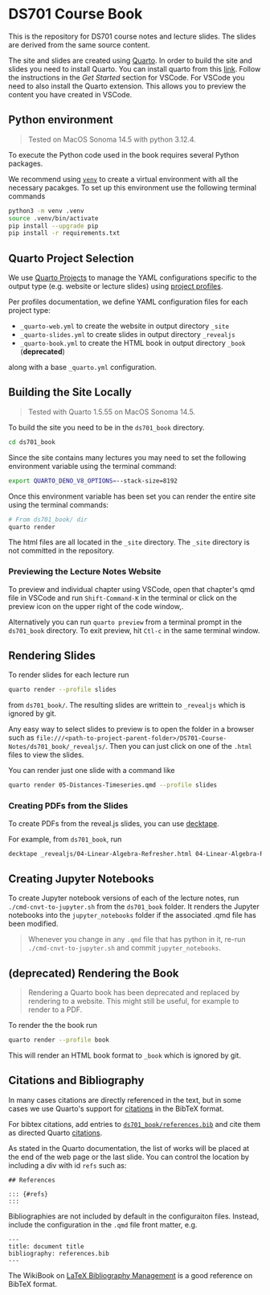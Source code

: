 # DS701 Course Book

This is the repository for DS701 course notes and lecture slides. The slides are derived from the same source content. 

The site and slides are created using [Quarto](https://quarto.org/). In order to build the site and slides you need to install Quarto. You can install quarto from this [link](https://quarto.org/docs/get-started/). Follow the instructions in the *Get Started* section for VSCode. For VSCode you need to also install the Quarto extension. This allows you to preview the content you have created in VSCode.

## Python environment

> Tested on MacOS Sonoma 14.5 with python 3.12.4.

To execute the Python code used in the book requires several Python packages. 

We recommend using [`venv`](https://docs.python.org/3/library/venv.html) to
create a virtual environment with all the necessary pacakges. To set up this
environment use the following terminal commands

```sh
python3 -m venv .venv
source .venv/bin/activate
pip install --upgrade pip
pip install -r requirements.txt
```

## Quarto Project Selection

We use [Quarto Projects](https://quarto.org/docs/projects/quarto-projects.html)
to manage the YAML configurations specific to the 
output type (e.g. website or lecture slides) using 
[project profiles](https://quarto.org/docs/projects/profiles.html).

Per profiles documentation, we define YAML configuration files for each project
type:

* `_quarto-web.yml`  to create the website in output directory `_site`
* `_quarto-slides.yml` to create slides in output directory `_revealjs`
* `_quarto-book.yml` to create the HTML book in output directory `_book` (**deprecated**)

along with a base `_quarto.yml` configuration.


## Building the Site Locally

> Tested with Quarto 1.5.55 on MacOS Sonoma 14.5.

To build the site you need to be in the `ds701_book` directory. 

```sh
cd ds701_book
```

Since the site contains many lectures you may need to set the following
environment variable using the terminal command:

```sh
export QUARTO_DENO_V8_OPTIONS=--stack-size=8192
```

Once this environment variable has been set you can render the entire site using the terminal commands:

```sh
# From ds701_book/ dir
quarto render
```

The html files are all located in the `_site` directory. The `_site` directory is not committed in the repository.

### Previewing the Lecture Notes Website

To preview and individual chapter using VSCode, open that chapter's qmd file in 
VSCode and run `Shift-Command-K` in the terminal or click on the preview icon
on the upper right of the code window,.

Alternatively you can run `quarto preview` from a terminal prompt in the `ds701_book` directory.
To exit preview, hit `Ctl-c` in the same terminal window.

## Rendering Slides

To render slides for each lecture run
```sh
quarto render --profile slides
```
from `ds701_book/`. The resulting slides are writtein to `_revealjs` which
is ignored by git.

Any easy way to select slides to preview is to open the folder in a browser
such as `file:///<path-to-project-parent-folder>/DS701-Course-Notes/ds701_book/_revealjs/`.
Then you can just click on one of the `.html` files to view the slides.

You can render just one slide with a command like
```sh
quarto render 05-Distances-Timeseries.qmd --profile slides
```

### Creating PDFs from the Slides

To create PDFs from the reveal.js slides, you can use
[decktape](https://github.com/astefanutti/decktape).

For example, from `ds701_book`, run

```bash
decktape _revealjs/04-Linear-Algebra-Refresher.html 04-Linear-Algebra-Refresher.pdf
```

## Creating Jupyter Notebooks

To create Jupyter notebook versions of each of the lecture
notes, run `./cmd-cnvt-to-jupyter.sh` from the `ds701_book`
folder. It renders the Jupyter notebooks into the `jupyter_notebooks` folder
if the associated .qmd file has been modified.

> Whenever you change in any `.qmd` file that has python in it, re-run
> `./cmd-cnvt-to-jupyter.sh` and commit `jupyter_notebooks`.

## (deprecated) Rendering the Book

> Rendering a Quarto book has been deprecated and replaced by rendering to
> a website. This might still be useful, for example to render to a PDF.

To render the the book run
```sh
quarto render --profile book
```

This will render an HTML book format to `_book` which is ignored by git.

## Citations and Bibliography

In many cases citations are directly referenced in the text, but in some cases
we use Quarto's support for [citations](https://quarto.org/docs/authoring/citations.html)
in the BibTeX format.

For bibtex citations, add entries to 
[`ds701_book/references.bib`](./ds701_book/references.bib) and cite them as
directed Quarto [citations](https://quarto.org/docs/authoring/citations.html).

As stated in the Quarto documentation, the list of works will be placed at the
end of the web page or the last slide. You can control the location by including
a div with id `refs` such as:

```
## References

::: {#refs}
:::
```

Bibliographies are not included by default in the configuraiton files. Instead,
include the configuration in the `.qmd` file front matter, e.g.

```
--- 
title: document title
bibliography: references.bib
---
```

The WikiBook on [LaTeX Bibliography Management](https://en.wikibooks.org/wiki/LaTeX/Bibliography_Management#BibTeX)
is a good reference on BibTeX format.
